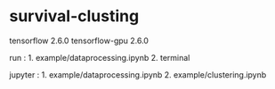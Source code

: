 # survival-clusting

tensorflow 2.6.0
tensorflow-gpu 2.6.0


run : 1. example/dataprocessing.ipynb
      2. terminal <python main.py>
  
jupyter : 1. example/dataprocessing.ipynb
          2. example/clustering.ipynb
